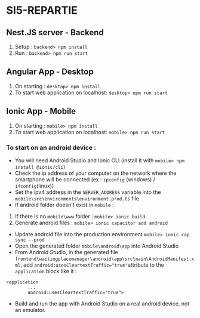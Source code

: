 # SI5-REPARTIE

## Nest.JS server - Backend

1. Setup :                                  `backend> npm install`
2. Run :                                    `backend> npm run start`

## Angular App - Desktop

1. On starting :                            `desktop> npm install`  
2. To start web application on localhost:   `desktop> npm run start`

## Ionic App - Mobile

1. On starting :                            `mobile> npm install`  
2. To start web application on localhost:   `mobile> npm run start`

### To start on an android device :
-  You will need Android Studio and Ionic CLI (install it with `mobile> npm install @ionic/cli`)
-  Check the ip address of your computer on the network where the smartphone will be connected (ex : `ipconfig` (windows) / `ifconfig`(linux))
-  Set the ipv4 address in the `SERVER_ADDRESS` variable into the `mobile\src\environments\environment.prod.ts` file
-  If android folder doesn't exist in `mobile` :
1. If there is no `mobile\www` folder : `mobile> ionic build`
2. Generate android files : `mobile> ionic capacitor add android`
-  Update android file into the production environment `mobile> ionic cap sync --prod`
-  Open the generated folder `mobile\android\app` into Android Studio
-  From Android Studio, in the generated file `frontend\waitingplacemanager\android\app\src\main\AndroidManifest.xml`, add `android:usesCleartextTraffic="true"`attribute to the `application` block like it :
```
<application
        ...
        android:usesCleartextTraffic="true">
```
-  Build and run the app with Android Studio on a real android device, not an emulator.
